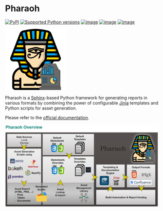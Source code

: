 # Pharaoh

[![PyPI](https://img.shields.io/pypi/v/pharaoh-report)](https://pypi.org/project/pharaoh-report/)
[![Supported Python versions](https://img.shields.io/pypi/pyversions/pharaoh-report.svg)](https://pypi.org/project/pharaoh-report/)
[![image](https://img.shields.io/pypi/l/pharaoh-report.svg)](https://pypi.python.org/pypi/pharaoh-report)
[![image](https://github.com/Infineon/pharaoh-dev/actions/workflows/documentation.yml/badge.svg)](https://github.com/Infineon/pharaoh-dev/actions/workflows/documentation.yml)
[![image](https://github.com/Infineon/pharaoh-dev/actions/workflows/matrix_tests.yml/badge.svg)](https://github.com/Infineon/pharaoh-dev/actions/workflows/matrix_tests.yml)

<img src="docs/_static/icon.png" height="200">

Pharaoh is a [Sphinx](https://www.sphinx-doc.org/en/master/)-based Python framework
for generating reports in various formats by combining the
power of configurable [Jinja](https://jinja.palletsprojects.com/en/3.1.x/)
templates and Python scripts for asset generation.

Please refer to the [official documentation](https://infineon.github.io/pharaoh-dev/).

<img src="docs/_static/overview.png">
